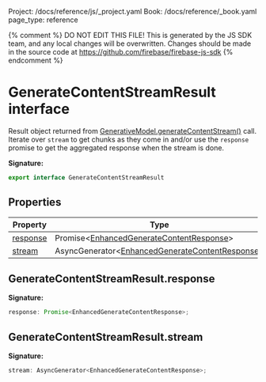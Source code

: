 Project: /docs/reference/js/_project.yaml
Book: /docs/reference/_book.yaml
page_type: reference

{% comment %}
DO NOT EDIT THIS FILE!
This is generated by the JS SDK team, and any local changes will be
overwritten. Changes should be made in the source code at
https://github.com/firebase/firebase-js-sdk
{% endcomment %}

# GenerateContentStreamResult interface
Result object returned from [GenerativeModel.generateContentStream()](./vertexai.generativemodel.md#generativemodelgeneratecontentstream) call. Iterate over `stream` to get chunks as they come in and/or use the `response` promise to get the aggregated response when the stream is done.

<b>Signature:</b>

```typescript
export interface GenerateContentStreamResult 
```

## Properties

|  Property | Type | Description |
|  --- | --- | --- |
|  [response](./vertexai.generatecontentstreamresult.md#generatecontentstreamresultresponse) | Promise&lt;[EnhancedGenerateContentResponse](./vertexai.enhancedgeneratecontentresponse.md#enhancedgeneratecontentresponse_interface)<!-- -->&gt; |  |
|  [stream](./vertexai.generatecontentstreamresult.md#generatecontentstreamresultstream) | AsyncGenerator&lt;[EnhancedGenerateContentResponse](./vertexai.enhancedgeneratecontentresponse.md#enhancedgeneratecontentresponse_interface)<!-- -->&gt; |  |

## GenerateContentStreamResult.response

<b>Signature:</b>

```typescript
response: Promise<EnhancedGenerateContentResponse>;
```

## GenerateContentStreamResult.stream

<b>Signature:</b>

```typescript
stream: AsyncGenerator<EnhancedGenerateContentResponse>;
```
